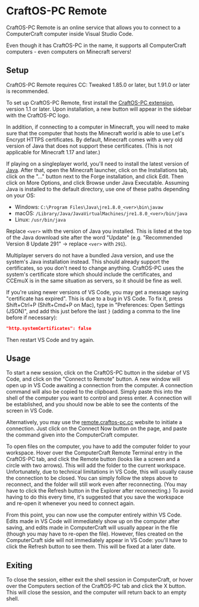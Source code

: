 # CraftOS-PC Remote
CraftOS-PC Remote is an online service that allows you to connect to a ComputerCraft computer inside Visual Studio Code.

Even though it has CraftOS-PC in the name, it supports all ComputerCraft computers - even computers on Minecraft servers!

## Setup
CraftOS-PC Remote requires CC: Tweaked 1.85.0 or later, but 1.91.0 or later is recommended.

To set up CraftOS-PC Remote, first install the [CraftOS-PC extension](extension), version 1.1 or later. Upon installation, a new button will appear in the sidebar with the CraftOS-PC logo.

In addition, if connecting to a computer in Minecraft, you will need to make sure that the computer that hosts the Minecraft world is able to use Let's Encrypt HTTPS certificates. By default, Minecraft comes with a very old version of Java that does not support these certificates. (This is not applicable for Minecraft 1.17 and later.)

If playing on a singleplayer world, you'll need to install the latest version of [Java](https://java.com). After that, open the Minecraft launcher, click on the Installations tab, click on the "..." button next to the Forge installation, and click Edit. Then click on More Options, and click Browse under Java Executable. Assuming Java is installed to the default directory, use one of these paths depending on your OS:

* Windows: `C:\Program Files\Java\jre1.8.0_<ver>\bin\javaw`
* macOS: `/Library/Java/JavaVirtualMachines/jre1.8.0_<ver>/bin/java`
* Linux: `/usr/bin/java`

Replace `<ver>` with the version of Java you installed. This is listed at the top of the Java download site after the word "Update" (e.g. "Recommended Version 8 Update 291" -> replace `<ver>` with `291`).

Multiplayer servers do not have a bundled Java version, and use the system's Java installation instead. This should already support the certificates, so you don't need to change anything. CraftOS-PC uses the system's certificate store which should include the certificates, and CCEmuX is in the same situation as servers, so it should be fine as well.

If you're using newer versions of VS Code, you may get a message saying "certificate has expired". This is due to a bug in VS Code. To fix it, press Shift+Ctrl+P (Shift+Cmd+P on Mac), type in "Preferences: Open Settings (JSON)", and add this just before the last `}` (adding a comma to the line before if necessary):
```json
"http.systemCertificates": false
```
Then restart VS Code and try again.

## Usage
To start a new session, click on the CraftOS-PC button in the sidebar of VS Code, and click on the "Connect to Remote" button. A new window will open up in VS Code awaiting a connection from the computer. A connection command will also be copied to the clipboard. Simply paste this into the shell of the computer you want to control and press enter. A connection will be established, and you should now be able to see the contents of the screen in VS Code.

Alternatively, you may use the [remote.craftos-pc.cc](https://remote.craftos-pc.cc) website to initiate a connection. Just click on the Connect Now button on the page, and paste the command given into the ComputerCraft computer.

To open files on the computer, you have to add the computer folder to your workspace. Hover over the ComputerCraft Remote Terminal entry in the CraftOS-PC tab, and click the Remote button (looks like a screen and a circle with two arrows). This will add the folder to the current workspace. Unfortunately, due to technical limitations in VS Code, this will usually cause the connection to be closed. You can simply follow the steps above to reconnect, and the folder will still work even after reconnecting. (You may have to click the Refresh button in the Explorer after reconnecting.) To avoid having to do this every time, it's suggested that you save the workspace and re-open it whenever you need to connect again.

From this point, you can now use the computer entirely within VS Code. Edits made in VS Code will immediately show up on the computer after saving, and edits made in ComputerCraft will usually appear in the file (though you may have to re-open the file). However, files created on the ComputerCraft side will not immediately appear in VS Code: you'll have to click the Refresh button to see them. This will be fixed at a later date.

## Exiting
To close the session, either exit the shell session in ComputerCraft, or hover over the Computers section of the CraftOS-PC tab and click the X button. This will close the session, and the computer will return back to an empty shell.
